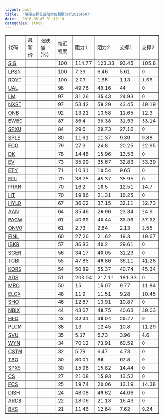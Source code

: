 ```yaml
---
layout: post
title:  "触碰支撑位或阻力位股票分析20160507"
date:   2016-05-07 01:17:10
categories: stock
---
```

<script type="text/javascript">
var stockList = []
stockList.push('gb_sig');
stockList.push('gb_lpsn');
stockList.push('gb_royt');
stockList.push('gb_ual');
stockList.push('gb_lm');
stockList.push('gb_nxst');
stockList.push('gb_onb');
stockList.push('gb_ewbc');
stockList.push('gb_spxu');
stockList.push('gb_spls');
stockList.push('gb_fcg');
stockList.push('gb_dk');
stockList.push('gb_ev');
stockList.push('gb_ety');
stockList.push('gb_efii');
stockList.push('gb_fran');
stockList.push('gb_ht');
stockList.push('gb_hyld');
stockList.push('gb_aan');
stockList.push('gb_pacw');
stockList.push('gb_onvo');
stockList.push('gb_finl');
stockList.push('gb_ibkr');
stockList.push('gb_sgen');
stockList.push('gb_tcbi');
stockList.push('gb_kors');
stockList.push('gb_ads');
stockList.push('gb_mro');
stockList.push('gb_elgx');
stockList.push('gb_sho');
stockList.push('gb_nbix');
stockList.push('gb_hfc');
stockList.push('gb_plcm');
stockList.push('gb_svu');
stockList.push('gb_wyn');
stockList.push('gb_cstm');
stockList.push('gb_tso');
stockList.push('gb_spxs');
stockList.push('gb_cs');
stockList.push('gb_fcs');
stockList.push('gb_dish');
stockList.push('gb_arcb');
stockList.push('gb_bks');
</script>
<table border="1">
 <tr>
 <td>代码</td>
 <td>最新价</td>
 <td>涨跌幅(%)</td>
 <td>接近程度</td>
 <td>阻力1</td>
 <td>阻力2</td>
 <td>支撑1</td>
 <td>支撑2</td>
</tr>
  <tr id="sig" class="green">
  <td><a href="http://stock.finance.sina.com.cn/usstock/quotes/SIG.html" target="_blank">SIG</a></td><td></td><td></td><td>100</td><td>114.77</td><td>123.33</td><td>93.45</td><td>105.8</td></tr>
  <tr id="lpsn" class="green">
  <td><a href="http://stock.finance.sina.com.cn/usstock/quotes/LPSN.html" target="_blank">LPSN</a></td><td></td><td></td><td>100</td><td>7.39</td><td>6.46</td><td>5.61</td><td>0</td></tr>
  <tr id="royt" class="green">
  <td><a href="http://stock.finance.sina.com.cn/usstock/quotes/ROYT.html" target="_blank">ROYT</a></td><td></td><td></td><td>100</td><td>2.03</td><td>1.85</td><td>1.13</td><td>1.68</td></tr>
  <tr id="ual" class="green">
  <td><a href="http://stock.finance.sina.com.cn/usstock/quotes/UAL.html" target="_blank">UAL</a></td><td></td><td></td><td>98</td><td>49.76</td><td>49.16</td><td>44</td><td>0</td></tr>
  <tr id="lm" class="red">
  <td><a href="http://stock.finance.sina.com.cn/usstock/quotes/LM.html" target="_blank">LM</a></td><td></td><td></td><td>97</td><td>31.26</td><td>35.43</td><td>24.93</td><td>0</td></tr>
  <tr id="nxst" class="red">
  <td><a href="http://stock.finance.sina.com.cn/usstock/quotes/NXST.html" target="_blank">NXST</a></td><td></td><td></td><td>97</td><td>53.42</td><td>59.29</td><td>43.45</td><td>49.19</td></tr>
  <tr id="onb" class="green">
  <td><a href="http://stock.finance.sina.com.cn/usstock/quotes/ONB.html" target="_blank">ONB</a></td><td></td><td></td><td>92</td><td>13.21</td><td>13.58</td><td>11.65</td><td>12.3</td></tr>
  <tr id="ewbc" class="red">
  <td><a href="http://stock.finance.sina.com.cn/usstock/quotes/EWBC.html" target="_blank">EWBC</a></td><td></td><td></td><td>87</td><td>36.4</td><td>38.38</td><td>31.53</td><td>33.14</td></tr>
  <tr id="spxu" class="red">
  <td><a href="http://stock.finance.sina.com.cn/usstock/quotes/SPXU.html" target="_blank">SPXU</a></td><td></td><td></td><td>84</td><td>29.6</td><td>29.73</td><td>27.16</td><td>0</td></tr>
  <tr id="spls" class="green">
  <td><a href="http://stock.finance.sina.com.cn/usstock/quotes/SPLS.html" target="_blank">SPLS</a></td><td></td><td></td><td>80</td><td>11.61</td><td>11.37</td><td>9.39</td><td>9.88</td></tr>
  <tr id="fcg" class="green">
  <td><a href="http://stock.finance.sina.com.cn/usstock/quotes/FCG.html" target="_blank">FCG</a></td><td></td><td></td><td>79</td><td>27.3</td><td>24.8</td><td>20.25</td><td>22.95</td></tr>
  <tr id="dk" class="green">
  <td><a href="http://stock.finance.sina.com.cn/usstock/quotes/DK.html" target="_blank">DK</a></td><td></td><td></td><td>78</td><td>14.48</td><td>15.96</td><td>13.53</td><td>0</td></tr>
  <tr id="ev" class="green">
  <td><a href="http://stock.finance.sina.com.cn/usstock/quotes/EV.html" target="_blank">EV</a></td><td></td><td></td><td>73</td><td>35.99</td><td>35.67</td><td>32.83</td><td>33.39</td></tr>
  <tr id="ety" class="green">
  <td><a href="http://stock.finance.sina.com.cn/usstock/quotes/ETY.html" target="_blank">ETY</a></td><td></td><td></td><td>71</td><td>10.31</td><td>10.54</td><td>9.65</td><td>0</td></tr>
  <tr id="efii" class="green">
  <td><a href="http://stock.finance.sina.com.cn/usstock/quotes/EFII.html" target="_blank">EFII</a></td><td></td><td></td><td>70</td><td>38.75</td><td>45.37</td><td>35.95</td><td>0</td></tr>
  <tr id="fran" class="red">
  <td><a href="http://stock.finance.sina.com.cn/usstock/quotes/FRAN.html" target="_blank">FRAN</a></td><td></td><td></td><td>70</td><td>16.2</td><td>18.5</td><td>12.51</td><td>14.7</td></tr>
  <tr id="ht" class="green">
  <td><a href="http://stock.finance.sina.com.cn/usstock/quotes/HT.html" target="_blank">HT</a></td><td></td><td></td><td>70</td><td>19.86</td><td>21.31</td><td>16.25</td><td>0</td></tr>
  <tr id="hyld" class="green">
  <td><a href="http://stock.finance.sina.com.cn/usstock/quotes/HYLD.html" target="_blank">HYLD</a></td><td></td><td></td><td>67</td><td>36.02</td><td>37.15</td><td>32.11</td><td>32.73</td></tr>
  <tr id="aan" class="green">
  <td><a href="http://stock.finance.sina.com.cn/usstock/quotes/AAN.html" target="_blank">AAN</a></td><td></td><td></td><td>64</td><td>35.46</td><td>26.96</td><td>23.34</td><td>24.9</td></tr>
  <tr id="pacw" class="green">
  <td><a href="http://stock.finance.sina.com.cn/usstock/quotes/PACW.html" target="_blank">PACW</a></td><td></td><td></td><td>61</td><td>40.65</td><td>40.44</td><td>35.56</td><td>37.52</td></tr>
  <tr id="onvo" class="green">
  <td><a href="http://stock.finance.sina.com.cn/usstock/quotes/ONVO.html" target="_blank">ONVO</a></td><td></td><td></td><td>61</td><td>2.73</td><td>2.84</td><td>2.13</td><td>2.55</td></tr>
  <tr id="finl" class="green">
  <td><a href="http://stock.finance.sina.com.cn/usstock/quotes/FINL.html" target="_blank">FINL</a></td><td></td><td></td><td>60</td><td>27.26</td><td>21.62</td><td>19.3</td><td>19.67</td></tr>
  <tr id="ibkr" class="green">
  <td><a href="http://stock.finance.sina.com.cn/usstock/quotes/IBKR.html" target="_blank">IBKR</a></td><td></td><td></td><td>57</td><td>36.83</td><td>40.2</td><td>29.61</td><td>0</td></tr>
  <tr id="sgen" class="red">
  <td><a href="http://stock.finance.sina.com.cn/usstock/quotes/SGEN.html" target="_blank">SGEN</a></td><td></td><td></td><td>56</td><td>34.17</td><td>40.05</td><td>31.23</td><td>0</td></tr>
  <tr id="tcbi" class="green">
  <td><a href="http://stock.finance.sina.com.cn/usstock/quotes/TCBI.html" target="_blank">TCBI</a></td><td></td><td></td><td>55</td><td>47.85</td><td>46.86</td><td>36.11</td><td>41.28</td></tr>
  <tr id="kors" class="red">
  <td><a href="http://stock.finance.sina.com.cn/usstock/quotes/KORS.html" target="_blank">KORS</a></td><td></td><td></td><td>54</td><td>50.89</td><td>55.37</td><td>40.74</td><td>45.34</td></tr>
  <tr id="ads" class="green">
  <td><a href="http://stock.finance.sina.com.cn/usstock/quotes/ADS.html" target="_blank">ADS</a></td><td></td><td></td><td>51</td><td>203.04</td><td>217.11</td><td>181.33</td><td>0</td></tr>
  <tr id="mro" class="green">
  <td><a href="http://stock.finance.sina.com.cn/usstock/quotes/MRO.html" target="_blank">MRO</a></td><td></td><td></td><td>50</td><td>15</td><td>15.07</td><td>9.77</td><td>11.84</td></tr>
  <tr id="elgx" class="red">
  <td><a href="http://stock.finance.sina.com.cn/usstock/quotes/ELGX.html" target="_blank">ELGX</a></td><td></td><td></td><td>48</td><td>11.9</td><td>11.51</td><td>9.28</td><td>10.45</td></tr>
  <tr id="sho" class="red">
  <td><a href="http://stock.finance.sina.com.cn/usstock/quotes/SHO.html" target="_blank">SHO</a></td><td></td><td></td><td>46</td><td>12.87</td><td>13.91</td><td>10.87</td><td>0</td></tr>
  <tr id="nbix" class="green">
  <td><a href="http://stock.finance.sina.com.cn/usstock/quotes/NBIX.html" target="_blank">NBIX</a></td><td></td><td></td><td>44</td><td>43.67</td><td>48.75</td><td>40.63</td><td>39.03</td></tr>
  <tr id="hfc" class="green">
  <td><a href="http://stock.finance.sina.com.cn/usstock/quotes/HFC.html" target="_blank">HFC</a></td><td></td><td></td><td>43</td><td>32.91</td><td>36.04</td><td>29.77</td><td>0</td></tr>
  <tr id="plcm" class="green">
  <td><a href="http://stock.finance.sina.com.cn/usstock/quotes/PLCM.html" target="_blank">PLCM</a></td><td></td><td></td><td>38</td><td>13</td><td>12.45</td><td>10.8</td><td>11.29</td></tr>
  <tr id="svu" class="green">
  <td><a href="http://stock.finance.sina.com.cn/usstock/quotes/SVU.html" target="_blank">SVU</a></td><td></td><td></td><td>35</td><td>5.17</td><td>5.73</td><td>3.96</td><td>4.6</td></tr>
  <tr id="wyn" class="green">
  <td><a href="http://stock.finance.sina.com.cn/usstock/quotes/WYN.html" target="_blank">WYN</a></td><td></td><td></td><td>34</td><td>70.12</td><td>73.91</td><td>60.59</td><td>0</td></tr>
  <tr id="cstm" class="red">
  <td><a href="http://stock.finance.sina.com.cn/usstock/quotes/CSTM.html" target="_blank">CSTM</a></td><td></td><td></td><td>32</td><td>5.79</td><td>6.47</td><td>4.73</td><td>0</td></tr>
  <tr id="tso" class="red">
  <td><a href="http://stock.finance.sina.com.cn/usstock/quotes/TSO.html" target="_blank">TSO</a></td><td></td><td></td><td>30</td><td>80.01</td><td>86</td><td>67.8</td><td>0</td></tr>
  <tr id="spxs" class="red">
  <td><a href="http://stock.finance.sina.com.cn/usstock/quotes/SPXS.html" target="_blank">SPXS</a></td><td></td><td></td><td>30</td><td>15.98</td><td>15.82</td><td>14.44</td><td>0</td></tr>
  <tr id="cs" class="green">
  <td><a href="http://stock.finance.sina.com.cn/usstock/quotes/CS.html" target="_blank">CS</a></td><td></td><td></td><td>27</td><td>21.08</td><td>15.93</td><td>13.52</td><td>0</td></tr>
  <tr id="fcs" class="green">
  <td><a href="http://stock.finance.sina.com.cn/usstock/quotes/FCS.html" target="_blank">FCS</a></td><td></td><td></td><td>25</td><td>19.74</td><td>20.06</td><td>13.19</td><td>14.38</td></tr>
  <tr id="dish" class="green">
  <td><a href="http://stock.finance.sina.com.cn/usstock/quotes/DISH.html" target="_blank">DISH</a></td><td></td><td></td><td>24</td><td>48.08</td><td>49.62</td><td>44.06</td><td>0</td></tr>
  <tr id="arcb" class="green">
  <td><a href="http://stock.finance.sina.com.cn/usstock/quotes/ARCB.html" target="_blank">ARCB</a></td><td></td><td></td><td>22</td><td>18.06</td><td>21.13</td><td>16.43</td><td>0</td></tr>
  <tr id="bks" class="red">
  <td><a href="http://stock.finance.sina.com.cn/usstock/quotes/BKS.html" target="_blank">BKS</a></td><td></td><td></td><td>21</td><td>11.46</td><td>12.64</td><td>7.62</td><td>9.24</td></tr>
</table>
